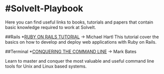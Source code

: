 #SolveIt-Playbook
================

Here you can find useful links to books, tutorials and papers that contain basic knowledge required to work at SolveIt.


##Rails
*[RUBY ON RAILS TUTORIAL](www.railstutorial.org/book) -> Michael Hartl
    This tutorial cover the basics on how to develop and deploy web applications with Ruby on Rails.
  



##Terminal 
*[CONQUERING THE COMMAND LINE](www.conqueringthecommandline.com/book) -> Mark Bates

Learn to master and conquer the most valuable and useful command line tools for Unix and Linux based systems.

